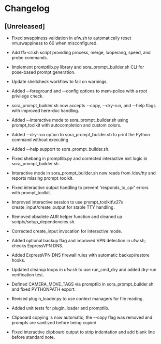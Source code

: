 # Changelog
## [Unreleased]
- Fixed swappiness validation in ufw.sh to automatically reset vm.swappiness to 60 when misconfigured.
- Add ffx-cli.sh script providing process, merge, looperang, speed, and probe commands.
- Implement promptlib.py library and sora_prompt_builder.sh CLI for pose-based prompt generation.
- Update shellcheck workflow to fail on warnings.
- Added --foreground and --config options to mem-police with a root privilege check.
- sora_prompt_builder.sh now accepts --copy, --dry-run, and --help flags with improved here-doc handling.
- Added --interactive mode to sora_prompt_builder.sh using prompt_toolkit with autocompletion and custom colors.
- Added --dry-run option to sora_prompt_builder.sh to print the Python command without executing.
- Added --help support to sora_prompt_builder.sh.
- Fixed shebang in promptlib.py and corrected interactive exit logic in sora_prompt_builder.sh.
- Interactive mode in sora_prompt_builder.sh now reads from /dev/tty and reports missing prompt_toolkit.
- Fixed interactive output handling to prevent 'responds_to_cpr' errors with prompt_toolkit.
- Improved interactive session to use prompt_toolkit\x27s create_input/create_output for stable TTY handling.
- Removed obsolete AUR helper function and cleaned up scripts/setup_dependencies.sh.

- Corrected create_input invocation for interactive mode.
- Added optional backup flag and improved VPN detection in ufw.sh; checks ExpressVPN DNS.
- Added ExpressVPN DNS firewall rules with automatic backup/restore hooks.
- Updated cleanup loops in ufw.sh to use run_cmd_dry and added dry-run verification test.
- Defined CAMERA_MOVE_TAGS via promptlib in sora_prompt_builder.sh and fixed PYTHONPATH export.
- Revised plugin_loader.py to use context managers for file reading.
- Added unit tests for plugin_loader and promptlib.
- Clipboard copying is now automatic; the --copy flag was removed and prompts are sanitized before being copied.
- Fixed interactive clipboard output to strip indentation and add blank line before standard note.
